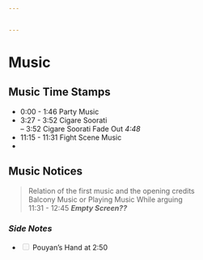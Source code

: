 ```yaml
---


---
```


<h1 id="music">Music</h1>
<h2 id="music-time-stamps">Music Time Stamps</h2>
<ul>
<li>0:00 - 1:46 Party Music</li>
<li>3:27 - 3:52 Cigare Soorati<br>
– 3:52 Cigare Soorati Fade Out <em>4:48</em></li>
<li>11:15 - 11:31 Fight Scene Music</li>
<li></li>
</ul>
<h2 id="music-notices">Music Notices</h2>
<blockquote>
<p>Relation of the first music and the opening credits<br>
Balcony Music or Playing Music While arguing<br>
11:31 - 12:45 <em><strong>Empty Screen??</strong></em></p>
</blockquote>
<h3 id="side-notes"><em>Side Notes</em></h3>
<ul>
<li class="task-list-item"><input type="checkbox" class="task-list-item-checkbox" disabled=""> Pouyan’s Hand at 2:50</li>
</ul>

